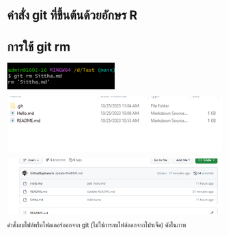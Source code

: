 # คำสั่ง git ที่ขึ้นต้นด้วยอักษร R

# การใช้ git rm

![Alt text](image-14.png)

![Alt text](image-15.png)

![Alt text](image-16.png)


คำสั่งลบไฟล์หรือโฟลเดอร์ออกจาก git (ไม่ใช่การลบไฟล์ออกจากโปรเจ็ค) ดังในภาพ